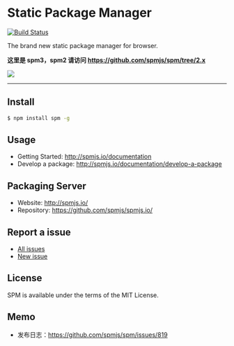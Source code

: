 # Static Package Manager

[![Build Status](https://travis-ci.org/spmjs/spm.png)](https://travis-ci.org/spmjs/spm)

The brand new static package manager for browser.

**这里是 spm3，spm2 请访问 https://github.com/spmjs/spm/tree/2.x**

![](https://i.alipayobjects.com/i/localhost/png/201404/2YQxOTYoFp.png)

---

## Install

```bash
$ npm install spm -g
```

## Usage

- Getting Started: http://spmjs.io/documentation
- Develop a package: http://spmjs.io/documentation/develop-a-package

## Packaging Server

- Website: http://spmjs.io/
- Repository: https://github.com/spmjs/spmjs.io/

## Report a issue

* [All issues](https://github.com/spmjs/spm/issues)
* [New issue](https://github.com/spmjs/spm/issues/new)

## License

SPM is available under the terms of the MIT License.

## Memo

* 发布日志：https://github.com/spmjs/spm/issues/819
